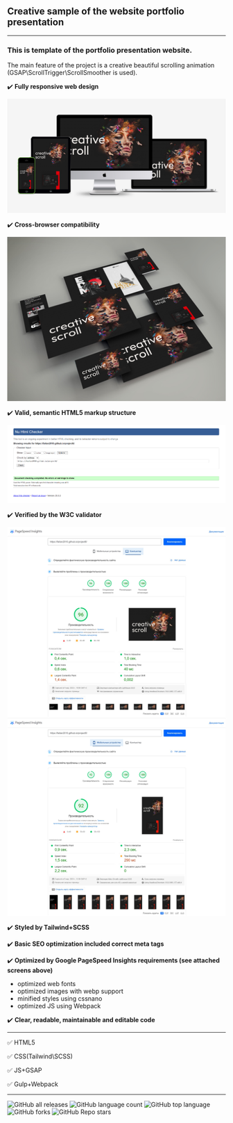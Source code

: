 ## Creative sample of the website portfolio presentation
___
### This is template of the portfolio presentation website.
The main feature of the project is a creative beautiful scrolling animation (GSAP\ScrollTrigger\ScrollSmoother is used).

✔️ **Fully responsive web design**

![](./pr6/responsive-showcase-mockup-project6.jpg)

✔️ **Cross-browser compatibility**

![](./pr6/pr6-many.screen..jpg)

✔️ **Valid, semantic HTML5 markup structure**

![](./pr6/w3c.png)

✔️ **Verified by the W3C validator**

![](./pr6/pages-6.jpg)
![](./pr6/mod-gp.jpg)

✔️ **Styled by Tailwind+SCSS**

✔️ **Basic SEO optimization included correct meta tags**

✔️ **Optimized by Google PageSpeed Insights requirements (see attached screens above)**
  - optimized web fonts
  - optimized images with webp support
  - minified styles using cssnano
  - optimized JS using Webpack

✔️ **Clear, readable, maintainable and editable code**
___
✅ HTML5

✅ CSS(Tailwind\SCSS)

✅ JS+GSAP

✅ Gulp+Webpack
___
![GitHub all releases](https://img.shields.io/github/downloads/Faitan2010/project6/total)
![GitHub language count](https://img.shields.io/github/languages/count/Faitan2010/project6)
![GitHub top language](https://img.shields.io/github/languages/top/Faitan2010/project6?color=yellow)
![GitHub forks](https://img.shields.io/github/forks/Faitan2010/project6?style=social)
![GitHub Repo stars](https://img.shields.io/github/stars/Faitan2010/project6?style=social)
